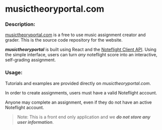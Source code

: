 # musictheoryportal.com

### Description:

[musictheoryportal.com](https://musictheoryportal.com) is a free to use music assignment creator and grader. This is the source code repository for the website. 

***musictheoryportal*** is built using React and the [Noteflight Client API](https://www.noteflight.com/info/api/client_doc_v2). Using the simple interface, users can turn _any_ noteflight score into an interactive, self-grading assignment. 

### Usage:

Tutorials and examples are provided directly on _musictheoryportal.com_. 

In order to create assignments, users must have a valid Noteflight account. 

Anyone may complete an assignment, even if they do not have an active Noteflight account. 

> Note: This is a front end only application and we ***do not store any user information***. 
